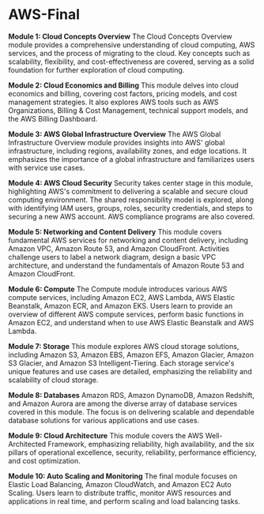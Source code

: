 # AWS-Final

**Module 1: Cloud Concepts Overview**
The Cloud Concepts Overview module provides a comprehensive understanding of cloud computing, AWS services, and the process of migrating to the cloud. Key concepts such as scalability, flexibility, and cost-effectiveness are covered, serving as a solid foundation for further exploration of cloud computing.

**Module 2: Cloud Economics and Billing**
This module delves into cloud economics and billing, covering cost factors, pricing models, and cost management strategies. It also explores AWS tools such as AWS Organizations, Billing & Cost Management, technical support models, and the AWS Billing Dashboard.

**Module 3: AWS Global Infrastructure Overview**
The AWS Global Infrastructure Overview module provides insights into AWS' global infrastructure, including regions, availability zones, and edge locations. It emphasizes the importance of a global infrastructure and familiarizes users with service use cases.

**Module 4: AWS Cloud Security**
Security takes center stage in this module, highlighting AWS's commitment to delivering a scalable and secure cloud computing environment. The shared responsibility model is explored, along with identifying IAM users, groups, roles, security credentials, and steps to securing a new AWS account. AWS compliance programs are also covered.

**Module 5: Networking and Content Delivery**
This module covers fundamental AWS services for networking and content delivery, including Amazon VPC, Amazon Route 53, and Amazon CloudFront. Activities challenge users to label a network diagram, design a basic VPC architecture, and understand the fundamentals of Amazon Route 53 and Amazon CloudFront.

**Module 6: Compute**
The Compute module introduces various AWS compute services, including Amazon EC2, AWS Lambda, AWS Elastic Beanstalk, Amazon ECR, and Amazon EKS. Users learn to provide an overview of different AWS compute services, perform basic functions in Amazon EC2, and understand when to use AWS Elastic Beanstalk and AWS Lambda.

**Module 7: Storage**
This module explores AWS cloud storage solutions, including Amazon S3, Amazon EBS, Amazon EFS, Amazon Glacier, Amazon S3 Glacier, and Amazon S3 Intelligent-Tiering. Each storage service's unique features and use cases are detailed, emphasizing the reliability and scalability of cloud storage.

**Module 8: Databases**
Amazon RDS, Amazon DynamoDB, Amazon Redshift, and Amazon Aurora are among the diverse array of database services covered in this module. The focus is on delivering scalable and dependable database solutions for various applications and use cases.

**Module 9: Cloud Architecture**
This module covers the AWS Well-Architected Framework, emphasizing reliability, high availability, and the six pillars of operational excellence, security, reliability, performance efficiency, and cost optimization.

**Module 10: Auto Scaling and Monitoring**
The final module focuses on Elastic Load Balancing, Amazon CloudWatch, and Amazon EC2 Auto Scaling. Users learn to distribute traffic, monitor AWS resources and applications in real time, and perform scaling and load balancing tasks.


